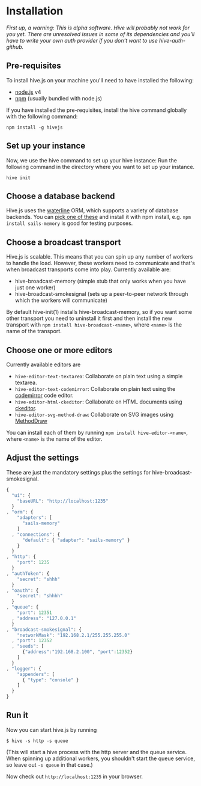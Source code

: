 # Installation
*First up, a warning: This is alpha software. Hive will probably not work for you yet. There are unresolved issues in some of its dependencies and you'll have to write your own auth provider if you don't want to use hive-auth-github.*

## Pre-requisites
To install hive.js on your machine you'll need to have installed the following:
 * [node.js](http://nodejs.org) v4
 * [npm](http://npmjs.org) (usually bundled with node.js)

If you have installed the pre-requisites, install the hive command globally with the following command:
```
npm install -g hivejs
```

## Set up your instance
Now, we use the hive command to set up your hive instance: Run the following command in the directory where you want to set up your instance.
```
hive init
```

## Choose a database backend
Hive.js uses the [waterline](https://github.com/balderdashy/waterline) ORM, which supports a variety of database backends. You can [pick one of these](https://github.com/balderdashy/waterline-docs#supported-adapters) and install it with npm install, e.g. `npm install sails-memory` is good for testing purposes.

## Choose a broadcast transport
Hive.js is scalable. This means that you can spin up any number of workers to handle the load. However, these workers need to communicate and that's when broadcast transports come into play. Currently available are:

 * hive-broadcast-memory (simple stub that only works when you have just one worker)
 * hive-broadcast-smokesignal (sets up a peer-to-peer network through which the workers will communicate)

By default hive-init(1) installs hive-broadcast-memory, so if you want some other transport you need to uninstall it first and then install the new transport with `npm install hive-broadcast-<name>`, where `<name>` is the name of the transport.

## Choose one or more editors
Currently available editors are

 * `hive-editor-text-textarea`: Collaborate on plain text using a simple textarea.
 * `hive-editor-text-codemirror`: Collaborate on plain text using the [codemirror](http://codemirror.net) code editor.
 * `hive-editor-html-ckeditor`: Collaborate on HTML documents using [ckeditor](http://ckeditor.com/).
 * `hive-editor-svg-method-draw`: Collaborate on SVG images using [MethodDraw](https://github.com/duopixel/Method-Draw)

You can install each of them by running `npm install hive-editor-<name>`, where `<name>` is the name of the editor.

## Adjust the settings
These are just the mandatory settings plus the settings for hive-broadcast-smokesignal.
```js
{
  "ui": {
    "baseURL": "http://localhost:1235"
  }
, "orm": {
    "adapters": [
      "sails-memory"
    ]
  , "connections": {
      "default": { "adapter": "sails-memory" }
    }
  }
, "http": {
    "port": 1235
  }
, "authToken": {
    "secret": "shhh"
  }
, "oauth": {
    "secret": "shhhh"
  }
, "queue": {
    "port": 12351
  , "address": "127.0.0.1"
  }
, "broadcast-smokesignal": {
    "networkMask": "192.168.2.1/255.255.255.0"
  , "port": 12352
  , "seeds": [
      {"address":"192.168.2.100", "port":12352}
    ]
  }
, "logger": {
    "appenders": [
      { "type": "console" }
    ]
  }
}
```

## Run it
Now you can start hive.js by running

```
$ hive -s http -s queue
```
(This will start a hive process with the http server and the queue service. When spinning up additional workers, you shouldn't start the queue service, so leave out `-s queue` in that case.)

Now check out `http://localhost:1235` in your browser.
